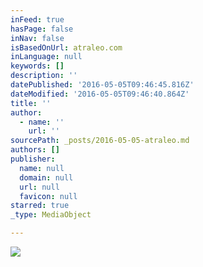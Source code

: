 ```yaml
---
inFeed: true
hasPage: false
inNav: false
isBasedOnUrl: atraleo.com
inLanguage: null
keywords: []
description: ''
datePublished: '2016-05-05T09:46:45.816Z'
dateModified: '2016-05-05T09:46:40.864Z'
title: ''
author:
  - name: ''
    url: ''
sourcePath: _posts/2016-05-05-atraleo.md
authors: []
publisher:
  name: null
  domain: null
  url: null
  favicon: null
starred: true
_type: MediaObject

---
```

![](https://s3-us-west-2.amazonaws.com/the-grid-img/p/391a8866b4d42c8f91ace8c4b8a20158d9b6255c.png)